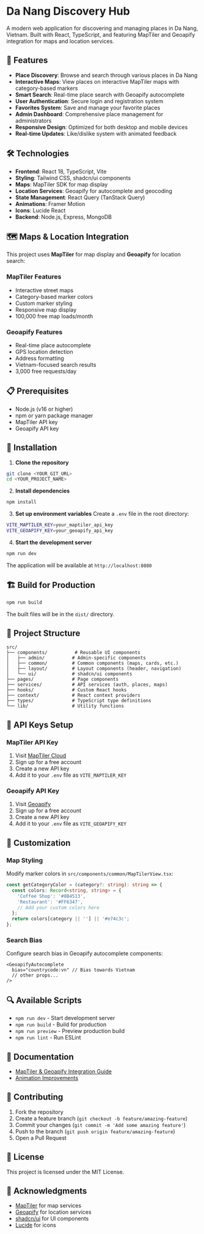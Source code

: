 # Da Nang Discovery Hub

A modern web application for discovering and managing places in Da Nang, Vietnam. Built with React, TypeScript, and featuring MapTiler and Geoapify integration for maps and location services.

## 🚀 Features

- **Place Discovery**: Browse and search through various places in Da Nang
- **Interactive Maps**: View places on interactive MapTiler maps with category-based markers
- **Smart Search**: Real-time place search with Geoapify autocomplete
- **User Authentication**: Secure login and registration system
- **Favorites System**: Save and manage your favorite places
- **Admin Dashboard**: Comprehensive place management for administrators
- **Responsive Design**: Optimized for both desktop and mobile devices
- **Real-time Updates**: Like/dislike system with animated feedback

## 🛠️ Technologies

- **Frontend**: React 18, TypeScript, Vite
- **Styling**: Tailwind CSS, shadcn/ui components
- **Maps**: MapTiler SDK for map display
- **Location Services**: Geoapify for autocomplete and geocoding
- **State Management**: React Query (TanStack Query)
- **Animations**: Framer Motion
- **Icons**: Lucide React
- **Backend**: Node.js, Express, MongoDB

## 🗺️ Maps & Location Integration

This project uses **MapTiler** for map display and **Geoapify** for location search:

### MapTiler Features
- Interactive street maps
- Category-based marker colors
- Custom marker styling
- Responsive map display
- 100,000 free map loads/month

### Geoapify Features
- Real-time place autocomplete
- GPS location detection
- Address formatting
- Vietnam-focused search results
- 3,000 free requests/day

## 📋 Prerequisites

- Node.js (v16 or higher)
- npm or yarn package manager
- MapTiler API key
- Geoapify API key

## 🔧 Installation

1. **Clone the repository**
```sh
git clone <YOUR_GIT_URL>
cd <YOUR_PROJECT_NAME>
```

2. **Install dependencies**
```sh
npm install
```

3. **Set up environment variables**
Create a `.env` file in the root directory:
```bash
VITE_MAPTILER_KEY=your_maptiler_api_key
VITE_GEOAPIFY_KEY=your_geoapify_api_key
```

4. **Start the development server**
```sh
npm run dev
```

The application will be available at `http://localhost:8080`

## 🏗️ Build for Production

```sh
npm run build
```

The built files will be in the `dist/` directory.

## 📁 Project Structure

```
src/
├── components/          # Reusable UI components
│   ├── admin/          # Admin-specific components
│   ├── common/         # Common components (maps, cards, etc.)
│   ├── layout/         # Layout components (header, navigation)
│   └── ui/             # shadcn/ui components
├── pages/              # Page components
├── services/           # API services (auth, places, maps)
├── hooks/              # Custom React hooks
├── context/            # React context providers
├── types/              # TypeScript type definitions
└── lib/                # Utility functions
```

## 🔑 API Keys Setup

### MapTiler API Key
1. Visit [MapTiler Cloud](https://cloud.maptiler.com/)
2. Sign up for a free account
3. Create a new API key
4. Add it to your `.env` file as `VITE_MAPTILER_KEY`

### Geoapify API Key
1. Visit [Geoapify](https://www.geoapify.com/)
2. Sign up for a free account
3. Create a new API key
4. Add it to your `.env` file as `VITE_GEOAPIFY_KEY`

## 🎨 Customization

### Map Styling
Modify marker colors in `src/components/common/MapTilerView.tsx`:
```typescript
const getCategoryColor = (category?: string): string => {
  const colors: Record<string, string> = {
    'Coffee Shop': '#8B4513',
    'Restaurant': '#FF6347',
    // Add your custom colors here
  };
  return colors[category || ''] || '#e74c3c';
};
```

### Search Bias
Configure search bias in Geoapify autocomplete components:
```tsx
<GeoapifyAutocomplete
  bias="countrycode:vn" // Bias towards Vietnam
  // other props...
/>
```

## 🔍 Available Scripts

- `npm run dev` - Start development server
- `npm run build` - Build for production
- `npm run preview` - Preview production build
- `npm run lint` - Run ESLint

## 📖 Documentation

- [MapTiler & Geoapify Integration Guide](./MAPTILER_GEOAPIFY_INTEGRATION.md)
- [Animation Improvements](./ANIMATION_IMPROVEMENTS.md)

## 🤝 Contributing

1. Fork the repository
2. Create a feature branch (`git checkout -b feature/amazing-feature`)
3. Commit your changes (`git commit -m 'Add some amazing feature'`)
4. Push to the branch (`git push origin feature/amazing-feature`)
5. Open a Pull Request

## 📄 License

This project is licensed under the MIT License.

## 🙏 Acknowledgments

- [MapTiler](https://maptiler.com/) for map services
- [Geoapify](https://geoapify.com/) for location services
- [shadcn/ui](https://ui.shadcn.com/) for UI components
- [Lucide](https://lucide.dev/) for icons
